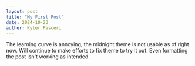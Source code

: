 ```yaml
---
layout: post
title: "My First Post"
date: 2024-10-23
auther: Kyler Pasceri
---
```


The learning curve is annoying, the midnight theme is not usable as of right now. Will continue to make efforts to fix theme to try it out. Even formatting the post isn't working as intended.
